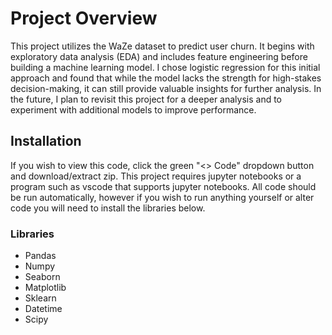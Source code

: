 # Project Overview
This project utilizes the WaZe dataset to predict user churn. It begins with exploratory data analysis (EDA) and includes feature engineering before building a machine learning model. I chose logistic regression for this initial approach and found that while the model lacks the strength for high-stakes decision-making, it can still provide valuable insights for further analysis. In the future, I plan to revisit this project for a deeper analysis and to experiment with additional models to improve performance.

## Installation

If you wish to view this code, click the green "<> Code" dropdown button and download/extract zip. This project requires jupyter notebooks or a program such as vscode that supports jupyter notebooks. All code should be run automatically, however if you wish to run anything yourself or alter code you will need to install the libraries below.

### Libraries

* Pandas
* Numpy
* Seaborn
* Matplotlib
* Sklearn
* Datetime
* Scipy
